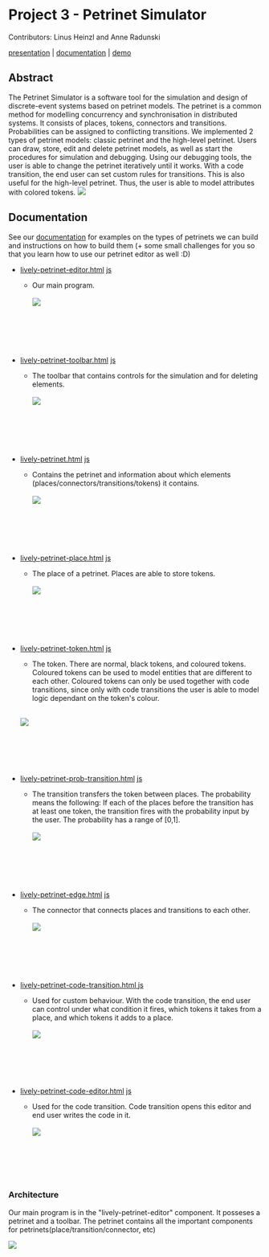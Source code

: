 # Project 3 - Petrinet Simulator

Contributors: Linus Heinzl and Anne Radunski


[presentation](presentation/presentation.md) | [documentation](documentation/documentation.md) | [demo](demo/ScreencastNew.mp4)

## Abstract

The Petrinet Simulator is a software tool for the simulation and design of discrete-event systems based on petrinet models. The petrinet is a common method for modelling concurrency and synchronisation in distributed systems. It consists of places, tokens, connectors and transitions. Probabilities can be assigned to conflicting transitions. We implemented 2 types of petrinet models: classic petrinet and the high-level petrinet.
Users can draw, store, edit and delete petrinet models, as well as start the procedures for simulation and debugging. Using our debugging tools, the user is able to change the petrinet iteratively until it works. With a code transition, the end user can set custom rules for transitions. This is also useful for the high-level petrinet. Thus, the user is able to model attributes with colored tokens.
![](https://lively-kernel.org/lively4/lively4-seminars/EUD2020/project_3/screenshot.png)


## Documentation

See our [documentation](documentation/documentation.md) for examples on the types of petrinets we can build and instructions on how to build them (+ some small challenges for you so that you learn how to use our petrinet editor as well :D)

- [lively-petrinet-editor.html](browse://src/components/demo/lively-petrinet-editor.html) [js](browse://src/components/demo/lively-petrinet-editor.js)
  - Our main program.
  <br></br>
  ![](https://lively-kernel.org/lively4/lively4-petrinet/src/components/demo/lively-petrinet-editor.png)
  
  <br></br>
  <br></br>
  

- [lively-petrinet-toolbar.html](browse://src/components/demo/lively-petrinet-toolbar.html) [js](browse://src/components/demo/lively-petrinet-toolbar.js)
  - The toolbar that contains controls for the simulation and for deleting elements.
  <br></br>
  ![](https://lively-kernel.org/lively4/lively4-petrinet/src/components/demo/lively-petrinet-toolbar.png)
  
  <br></br>
  <br></br>


- [lively-petrinet.html](browse://src/components/demo/lively-petrinet.html) [js](browse://src/components/demo/lively-petrinet.js)
  - Contains the petrinet and information about which elements (places/connectors/transitions/tokens) it contains.
  <br></br>
  ![](https://lively-kernel.org/lively4/lively4-petrinet/src/components/demo/lively-petrinet.png)
  
  <br></br>
  <br></br>

- [lively-petrinet-place.html](browse://src/components/demo/lively-petrinet-place.html) [js](browse://src/components/demo/lively-petrinet-place.js)
  - The place of a petrinet. Places are able to store tokens.
  <br></br>
  ![](https://lively-kernel.org/lively4/lively4-petrinet/src/components/demo/lively-petrinet-place.png)
  
  <br></br>
  <br></br>
  
- [lively-petrinet-token.html](browse://src/components/demo/lively-petrinet-token.html)  [js](browse://src/components/demo/lively-petrinet-token.js)
  - The token. There are normal, black tokens, and coloured tokens. Coloured tokens can be used to model entities that are different to each other. Coloured tokens can only be used together with code transitions, since only with code transitions the user is able to model logic dependant on the token's colour.
  <br></br>
  
  ![](https://lively-kernel.org/lively4/lively4-petrinet/src/components/demo/lively-petrinet-token.PNG)

  <br></br>
  <br></br>

- [lively-petrinet-prob-transition.html](browse://src/components/demo/lively-petrinet-prob-transition.html)  [js](browse://src/components/demo/lively-petrinet-prob-transition.js)
  - The transition transfers the token between places. The probability means the following: If each of the places before the transition has at least one token, the transition fires with the probability input by the user. The probability has a range of [0,1].
  <br></br>
  ![](https://lively-kernel.org/lively4/lively4-petrinet/src/components/demo/lively-petrinet-prob-transition.png)
  
  <br></br>
  <br></br>
  
  
- [lively-petrinet-edge.html](browse://src/components/demo/lively-petrinet-edge.html) [js](browse://src/components/demo/lively-petrinet-edge.js)
  - The connector that connects places and transitions to each other.
  <br></br>
  ![](https://lively-kernel.org/lively4/lively4-petrinet/src/components/demo/lively-petrinet-edge.png)
  
  <br></br>
  <br></br>


- [lively-petrinet-code-transition.html ](browse://src/components/demo/lively-petrinet-code-transition.html)[js](browse://src/components/demo/lively-petrinet-code-transition.js)
  
  - Used for custom behaviour. With the code transition, the end user can control under what condition it fires, which tokens it takes from a place, and which tokens it adds to a place.
  <br></br>
    ![](https://lively-kernel.org/lively4/lively4-petrinet/src/components/demo/lively-petrinet-code-transition.png)
    
    <br></br>
    <br></br>


- [lively-petrinet-code-editor.html](browse://src/components/demo/lively-petrinet-code-editor.html) [js](browse://src/components/demo/lively-petrinet-code-editor.js)
  
  - Used for the code transition. Code transition opens this editor and end user writes the code in it.
  <br></br>
  ![](https://lively-kernel.org/lively4/lively4-petrinet/src/components/demo/lively-petrinet-code-editor.png)
  
  <br></br>
  <br></br>

### Architecture

Our main program is in the "lively-petrinet-editor" component. It posseses a petrinet and a toolbar. The petrinet contains all the important components for petrinets(place/transition/connector, etc)

![](https://lively-kernel.org/lively4/lively4-seminars/EUD2020/project_3/img/PetrinetUMLClassdiagram.png)


